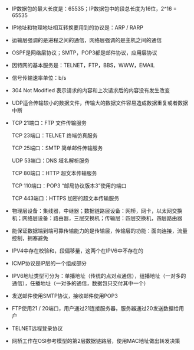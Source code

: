 * IP数据包的最大长度是：65535；IP数据包中的段总长度为16位，2^16 = 65535

* IP地址和物理地址相互转换要用到的协议是：ARP / RARP

* 运输层强调的是进程之间的通信，网络层强调的是主机之间的通信

* OSPF是网络层协议；SMTP，POP3都是邮件协议，应用层协议

* 因特网的基本服务是：TELNET，FTP，BBS，WWW，EMAIL

* 信号传输速率单位：b/s

* 304 Not Modified 表示请求的内容和上次请求后的内容没有发生改变

* UDP适合传输较小的数据文件，传输大的数据文件容易造成数据重复或者数据中断

* TCP 21端口：FTP 文件传输服务

  TCP 23端口：TELNET 终端仿真服务

  TCP 25端口：SMTP 简单邮件传输服务

  UDP 53端口：DNS 域名解析服务

  TCP 80端口：HTTP 超文本传输服务

  TCP 110端口：POP3 “邮局协议版本3”使用的端口

  TCP 443端口：HTTPS 加密的超文本传输服务

* 物理层设备：集线器，中继器；数据链路层设备：网桥，网卡，以太网交换机；网络层设备：路由器，三层交换机；传输层：四层交换机，四层路由器

* 能保证数据端到端可靠传输能力的是传输层，传输层的功能：面向连接，流量控制，拥塞避免

* IPV4中存在校验和，段偏移量，这两个在IPV6中不存在的

* ICMP协议是IP层的一个组成部分

* IPV6地址类型可分为：单播地址（传统的点对点通信），组播地址（一对多的通信），任播地址（一对多的通信，数据包只交付其中一个）

* 发送邮件使用SMTP协议，接收邮件使用POP3

* FTP使用21 / 20端口，用户通过21连接服务器，服务器通过20发送数据给用户

* TELNET远程登录协议

* 网桥工作在OSI参考模型的第2层数据链路层，使用MAC地址做出转发决策
